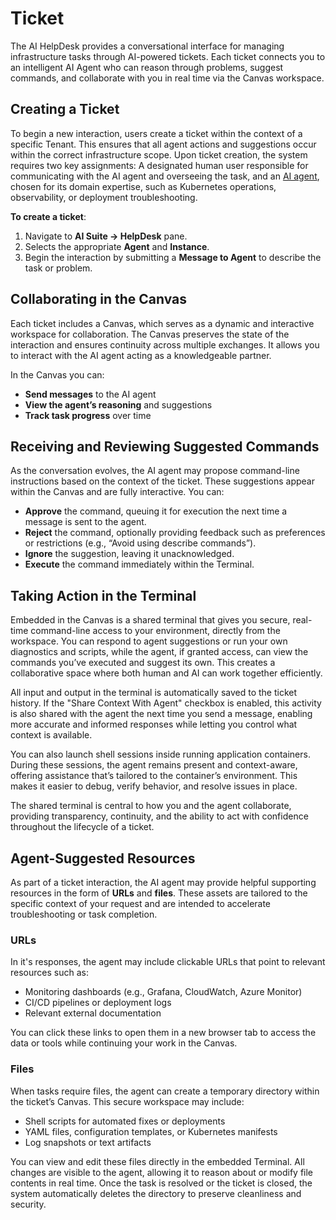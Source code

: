 # Ticket

The AI HelpDesk provides a conversational interface for managing infrastructure tasks through AI-powered tickets. Each ticket connects you to an intelligent AI Agent who can reason through problems, suggest commands, and collaborate with you in real time via the Canvas workspace.

## Creating a Ticket

To begin a new interaction, users create a ticket within the context of a specific Tenant. This ensures that all agent actions and suggestions occur within the correct infrastructure scope. Upon ticket creation, the system requires two key assignments: A designated human user responsible for communicating with the AI agent and overseeing the task, and an [AI agent](../ai-studio/agent.md), chosen for its domain expertise, such as Kubernetes operations, observability, or deployment troubleshooting.

**To create a ticket**:

1. Navigate to **AI Suite -> HelpDesk** pane.&#x20;
2. Selects the appropriate **Agent** and **Instance**.
3. Begin the interaction by submitting a **Message to Agent** to describe the task or problem.

## Collaborating in the Canvas

Each ticket includes a Canvas, which serves as a dynamic and interactive workspace for collaboration. The Canvas preserves the state of the interaction and ensures continuity across multiple exchanges. It allows you to interact with the AI agent acting as a knowledgeable partner.

In the Canvas you can:

* **Send messages** to the AI agent
* **View the agent’s reasoning** and suggestions
* **Track task progress** over time

## Receiving and Reviewing Suggested Commands

As the conversation evolves, the AI agent may propose command-line instructions based on the context of the ticket. These suggestions appear within the Canvas and are fully interactive. You can:

* **Approve** the command, queuing it for execution the next time a message is sent to the agent.
* **Reject** the command, optionally providing feedback such as preferences or restrictions (e.g., “Avoid using describe commands”).
* **Ignore** the suggestion, leaving it unacknowledged.
* **Execute** the command immediately within the Terminal.

## Taking Action in the Terminal

Embedded in the Canvas is a shared terminal that gives you secure, real-time command-line access to your environment, directly from the workspace. You can respond to agent suggestions or run your own diagnostics and scripts, while the agent, if granted access, can view the commands you’ve executed and suggest its own. This creates a collaborative space where both human and AI can work together efficiently.

All input and output in the terminal is automatically saved to the ticket history. If the "Share Context With Agent" checkbox is enabled, this activity is also shared with the agent the next time you send a message, enabling more accurate and informed responses while letting you control what context is available.

You can also launch shell sessions inside running application containers. During these sessions, the agent remains present and context-aware, offering assistance that’s tailored to the container’s environment. This makes it easier to debug, verify behavior, and resolve issues in place.

The shared terminal is central to how you and the agent collaborate, providing transparency, continuity, and the ability to act with confidence throughout the lifecycle of a ticket.

## Agent-Suggested Resources

As part of a ticket interaction, the AI agent may provide helpful supporting resources in the form of **URLs** and **files**. These assets are tailored to the specific context of your request and are intended to accelerate troubleshooting or task completion.

### **URLs**

In it's responses, the agent may include clickable URLs that point to relevant resources such as:

* Monitoring dashboards (e.g., Grafana, CloudWatch, Azure Monitor)
* CI/CD pipelines or deployment logs
* Relevant external documentation

You can click these links to open them in a new browser tab to access the data or tools while continuing your work in the Canvas.

### **Files**

When tasks require files, the agent can create a temporary directory within the ticket’s Canvas. This secure workspace may include:

* Shell scripts for automated fixes or deployments
* YAML files, configuration templates, or Kubernetes manifests
* Log snapshots or text artifacts

You can view and edit these files directly in the embedded Terminal. All changes are visible to the agent, allowing it to reason about or modify file contents in real time. Once the task is resolved or the ticket is closed, the system automatically deletes the directory to preserve cleanliness and security.


